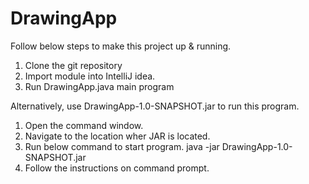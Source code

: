 # DrawingApp

Follow below steps to make this project up & running.
1. Clone the git repository
2. Import module into IntelliJ idea.
3. Run DrawingApp.java main program

Alternatively, use DrawingApp-1.0-SNAPSHOT.jar to run this program.

1. Open the command window.
2. Navigate to the location wher JAR is located.
3. Run below command to start program.
    java -jar DrawingApp-1.0-SNAPSHOT.jar
4. Follow the instructions on command prompt.
